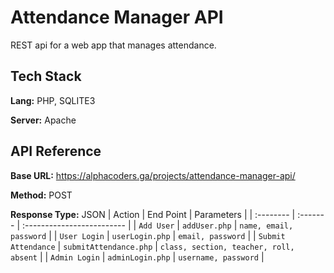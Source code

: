 
# Attendance Manager API

REST api for a web app that manages attendance.


## Tech Stack

**Lang:** PHP, SQLITE3

**Server:** Apache


## API Reference

**Base URL:** https://alphacoders.ga/projects/attendance-manager-api/

**Method:** POST

**Response Type:** JSON
| Action | End Point     | Parameters                |
| :-------- | :------- | :------------------------- |
| `Add User` | `addUser.php` | `name, email, password` |
| `User Login` | `userLogin.php` | `email, password` |
| `Submit Attendance` | `submitAttendance.php` | `class, section, teacher, roll, absent` |
| `Admin Login` | `adminLogin.php` | `username, password` |



